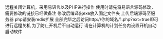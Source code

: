 远程关闭计算机，采用易语言以及PHP进行操作
使用时请先将易语言源码修改，需要修改的链接已经做备注
修改后编译出exe放入固定文件夹
上传后端源码至服务器
php请安装redis扩展
全部完毕之后访问http://你的域名/1.php?ext=true即可进行远程关机
为了防止开机后不自动运行
请在计算机的计划任务内设置开机自动启动软件
